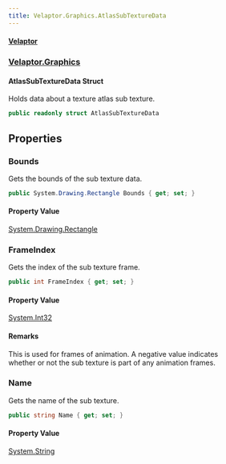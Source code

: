 ```yaml
---
title: Velaptor.Graphics.AtlasSubTextureData
---
```


#### [Velaptor](Namespaces.md 'Velaptor Namespaces')
### [Velaptor.Graphics](Velaptor.Graphics.md 'Velaptor.Graphics')

#### AtlasSubTextureData Struct

Holds data about a texture atlas sub texture.

```csharp
public readonly struct AtlasSubTextureData
```
## Properties

<a name='Velaptor.Graphics.AtlasSubTextureData.Bounds'></a>

### Bounds 

Gets the bounds of the sub texture data.

```csharp
public System.Drawing.Rectangle Bounds { get; set; }
```

#### Property Value
[System.Drawing.Rectangle](https://docs.microsoft.com/en-us/dotnet/api/System.Drawing.Rectangle 'System.Drawing.Rectangle')

<a name='Velaptor.Graphics.AtlasSubTextureData.FrameIndex'></a>

### FrameIndex 

Gets the index of the sub texture frame.

```csharp
public int FrameIndex { get; set; }
```

#### Property Value
[System.Int32](https://docs.microsoft.com/en-us/dotnet/api/System.Int32 'System.Int32')

#### Remarks
This is used for frames of animation.  A negative value indicates  
whether or not the sub texture is part of any animation frames.

<a name='Velaptor.Graphics.AtlasSubTextureData.Name'></a>

### Name 

Gets the name of the sub texture.

```csharp
public string Name { get; set; }
```

#### Property Value
[System.String](https://docs.microsoft.com/en-us/dotnet/api/System.String 'System.String')
